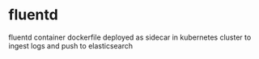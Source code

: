 # fluentd
fluentd container dockerfile deployed as sidecar in kubernetes cluster to ingest logs and push to elasticsearch
